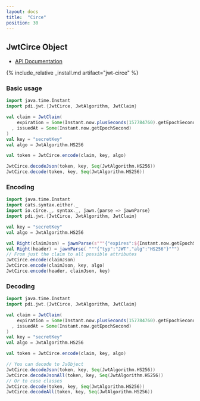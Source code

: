 ```yaml
---
layout: docs
title:  "Circe"
position: 30
---
```


## JwtCirce Object

- [API Documentation](https://jwt-scala.github.io/jwt-scala/api/pdi/jwt/JwtCirce$.html)

{% include_relative _install.md artifact="jwt-circe" %}

### Basic usage

```scala mdoc:reset
import java.time.Instant
import pdi.jwt.{JwtCirce, JwtAlgorithm, JwtClaim}

val claim = JwtClaim(
    expiration = Some(Instant.now.plusSeconds(157784760).getEpochSecond)
  , issuedAt = Some(Instant.now.getEpochSecond)
)
val key = "secretKey"
val algo = JwtAlgorithm.HS256

val token = JwtCirce.encode(claim, key, algo)

JwtCirce.decodeJson(token, key, Seq(JwtAlgorithm.HS256))
JwtCirce.decode(token, key, Seq(JwtAlgorithm.HS256))
```

### Encoding

```scala mdoc:reset
import java.time.Instant
import cats.syntax.either._
import io.circe._, syntax._, jawn.{parse => jawnParse}
import pdi.jwt.{JwtCirce, JwtAlgorithm, JwtClaim}

val key = "secretKey"
val algo = JwtAlgorithm.HS256

val Right(claimJson) = jawnParse(s"""{"expires":${Instant.now.getEpochSecond}}""")
val Right(header) = jawnParse( """{"typ":"JWT","alg":"HS256"}""")
// From just the claim to all possible attributes
JwtCirce.encode(claimJson)
JwtCirce.encode(claimJson, key, algo)
JwtCirce.encode(header, claimJson, key)
```

### Decoding

```scala mdoc:reset
import java.time.Instant
import pdi.jwt.{JwtCirce, JwtAlgorithm, JwtClaim}

val claim = JwtClaim(
    expiration = Some(Instant.now.plusSeconds(157784760).getEpochSecond)
  , issuedAt = Some(Instant.now.getEpochSecond)
)
val key = "secretKey"
val algo = JwtAlgorithm.HS256

val token = JwtCirce.encode(claim, key, algo)

// You can decode to JsObject
JwtCirce.decodeJson(token, key, Seq(JwtAlgorithm.HS256))
JwtCirce.decodeJsonAll(token, key, Seq(JwtAlgorithm.HS256))
// Or to case classes
JwtCirce.decode(token, key, Seq(JwtAlgorithm.HS256))
JwtCirce.decodeAll(token, key, Seq(JwtAlgorithm.HS256))
```
